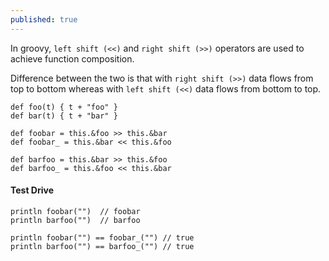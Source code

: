 ```yaml
---
published: true
---
```


In groovy, ```left shift (<<)``` and ```right shift (>>)``` operators are used to achieve function composition. 

Difference between the two is that with ```right shift (>>)``` data flows from top to bottom whereas with ```left shift (<<)``` 
data flows from bottom to top.

```
def foo(t) { t + "foo" }
def bar(t) { t + "bar" }

def foobar = this.&foo >> this.&bar
def foobar_ = this.&bar << this.&foo

def barfoo = this.&bar >> this.&foo
def barfoo_ = this.&foo << this.&bar
```
#### Test Drive

```
println foobar("")  // foobar
println barfoo("")  // barfoo

println foobar("") == foobar_("") // true
println barfoo("") == barfoo_("") // true
```
